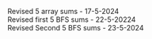 Revised 5 array sums - 17-5-2024 <br />
Revised first 5 BFS sums - 22-5-20224 <br />
Revised Second 5 BFS sums - 23-5-2024 <br />

